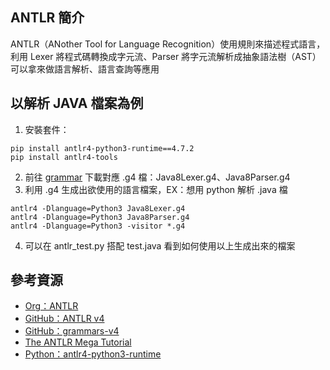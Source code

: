 ## ANTLR 簡介
ANTLR（ANother Tool for Language Recognition）使用規則來描述程式語言，  
利用 Lexer 將程式碼轉換成字元流、Parser 將字元流解析成抽象語法樹（AST）  
可以拿來做語言解析、語言查詢等應用  

## 以解析 JAVA 檔案為例
1. 安裝套件：
  ```linux
  pip install antlr4-python3-runtime==4.7.2
  pip install antlr4-tools
  ```
2. 前往 [grammar](https://github.com/antlr/grammars-v4/blob/master/java/java8/) 下載對應 .g4 檔：Java8Lexer.g4、Java8Parser.g4
3. 利用 .g4 生成出欲使用的語言檔案，EX：想用 python 解析 .java 檔
  ```linux
  antlr4 -Dlanguage=Python3 Java8Lexer.g4
  antlr4 -Dlanguage=Python3 Java8Parser.g4
  antlr4 -Dlanguage=Python3 -visitor *.g4
  ```
4. 可以在 antlr_test.py 搭配 test.java 看到如何使用以上生成出來的檔案

## 參考資源
* [Org：ANTLR](https://www.antlr.org/)
* [GitHub：ANTLR v4](https://github.com/antlr/antlr4)
* [GitHub：grammars-v4](https://github.com/antlr/grammars-v4/tree/master)
* [The ANTLR Mega Tutorial](https://tomassetti.me/antlr-mega-tutorial/)
* [Python：antlr4-python3-runtime](https://pypi.org/project/antlr4-python3-runtime/)
